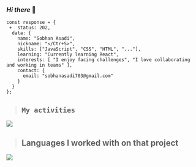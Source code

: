 ### ***Hi there*** 👋

```
const response = {
 +  status: 202,
  data: {
    name: "Sobhan Asadi",
    nickname: "</Ctr+S>",
    skills: ["JavaScript", "CSS", "HTML", "..."],
    learning: "Currently learning React",
    interests: [ "I enjoy facing challenges", "I love collaborating and working in teams" ],
    contact: {
      email: "sobhanasadi703@gmail.com" 
    }
  }
};

```

> ## `My activities`
<img src="https://github-readme-stats.vercel.app/api?username=Sobhan-asadi&show_icons=true&theme=ambient_gradient"/>

> ## Languages ​​I worked with on that project
<img src="https://github-readme-stats.vercel.app/api/top-langs/?username=Sobhan-asadi&hide_progress=true"/>
